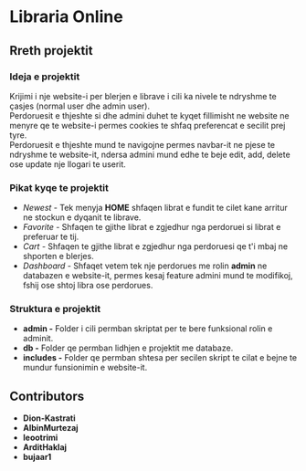 # Libraria Online

## Rreth projektit

### Ideja e projektit
Krijimi i nje website-i per blerjen e librave i cili ka nivele te ndryshme te çasjes (normal user dhe admin user). <br>
Perdoruesit e thjeshte si dhe admini duhet te kyqet fillimisht ne website ne menyre qe te website-i permes cookies te shfaq preferencat e secilit prej tyre. <br>
Perdoruesit e thjeshte mund te navigojne permes navbar-it ne pjese te ndryshme te website-it, ndersa admini mund edhe te beje edit, add, delete ose update nje llogari te userit. <br>

### Pikat kyqe te projektit
- *Newest -* Tek menyja **HOME** shfaqen librat e fundit te cilet kane arritur ne stockun e dyqanit te librave.
- *Favorite -* Shfaqen te gjithe librat e zgjedhur nga perdoruei si librat e preferuar te tij.
- *Cart -* Shfaqen te gjithe librat e zgjedhur nga perdoruesi qe t'i mbaj ne shporten e blerjes.
- *Dashboard -* Shfaqet vetem tek nje perdorues me rolin **admin** ne databazen e website-it, permes kesaj feature admini mund te modifikoj, fshij ose shtoj libra ose perdorues.

### Struktura e projektit
- **admin -** Folder i cili permban skriptat per te bere funksional rolin e adminit.
- **db -** Folder qe permban lidhjen e projektit me databaze.
- **includes -** Folder qe permban shtesa per secilen skript te cilat e bejne te mundur funsionimin e website-it.

## Contributors
- **Dion-Kastrati**
- **AlbinMurtezaj**
- **leootrimi**
- **ArditHaklaj**
- **bujaar1**
